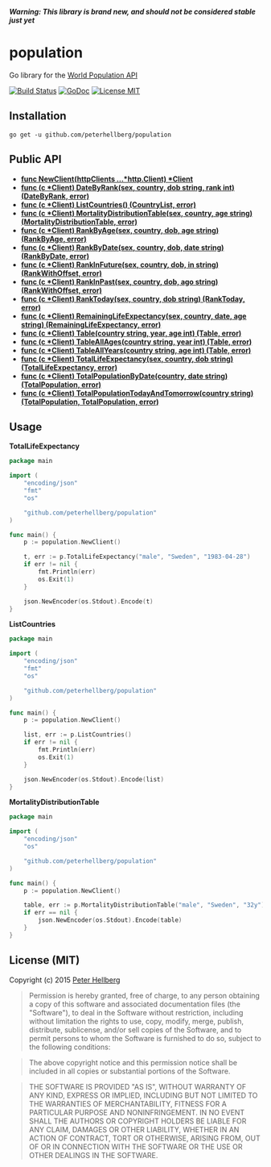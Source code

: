***Warning: This library is brand new, and should not be considered stable just yet***

# population

Go library for the [World Population API](http://api.population.io/)

[![Build Status](https://travis-ci.org/peterhellberg/population.svg?branch=master)](https://travis-ci.org/peterhellberg/population)
[![GoDoc](https://img.shields.io/badge/godoc-reference-blue.svg?style=flat)](https://godoc.org/github.com/peterhellberg/population)
[![License MIT](https://img.shields.io/badge/license-MIT-lightgrey.svg?style=flat)](https://github.com/peterhellberg/population#license-mit)

## Installation

    go get -u github.com/peterhellberg/population

## Public API

 - **[func NewClient(httpClients ...\*http.Client) \*Client](https://godoc.org/github.com/peterhellberg/population#NewClient)**
 - **[func (c \*Client) DateByRank(sex, country, dob string, rank int) (DateByRank, error)](https://godoc.org/github.com/peterhellberg/population#Client.DateByRank)**
 - **[func (c \*Client) ListCountries() (CountryList, error)](https://godoc.org/github.com/peterhellberg/population#Client.ListCountries)**
 - **[func (c \*Client) MortalityDistributionTable(sex, country, age string) (MortalityDistributionTable, error)](https://godoc.org/github.com/peterhellberg/population#Client.MortalityDistributionTable)**
 - **[func (c \*Client) RankByAge(sex, country, dob, age string) (RankByAge, error)](https://godoc.org/github.com/peterhellberg/population#Client.RankByAge)**
 - **[func (c \*Client) RankByDate(sex, country, dob, date string) (RankByDate, error)](https://godoc.org/github.com/peterhellberg/population#Client.RankByDate)**
 - **[func (c \*Client) RankInFuture(sex, country, dob, in string) (RankWithOffset, error)](https://godoc.org/github.com/peterhellberg/population#Client.RankInFuture)**
 - **[func (c \*Client) RankInPast(sex, country, dob, ago string) (RankWithOffset, error)](https://godoc.org/github.com/peterhellberg/population#Client.RankInPast)**
 - **[func (c \*Client) RankToday(sex, country, dob string) (RankToday, error)](https://godoc.org/github.com/peterhellberg/population#Client.RankToday)**
 - **[func (c \*Client) RemainingLifeExpectancy(sex, country, date, age string) (RemainingLifeExpectancy, error)](https://godoc.org/github.com/peterhellberg/population#Client.RemainingLifeExpectancy)**
 - **[func (c \*Client) Table(country string, year, age int) (Table, error)](https://godoc.org/github.com/peterhellberg/population#Client.Table)**
 - **[func (c \*Client) TableAllAges(country string, year int) (Table, error)](https://godoc.org/github.com/peterhellberg/population#Client.TableAllAges)**
 - **[func (c \*Client) TableAllYears(country string, age int) (Table, error)](https://godoc.org/github.com/peterhellberg/population#Client.TableAllYears)**
 - **[func (c \*Client) TotalLifeExpectancy(sex, country, dob string) (TotalLifeExpectancy, error)](https://godoc.org/github.com/peterhellberg/population#Client.TotalLifeExpectancy)**
 - **[func (c \*Client) TotalPopulationByDate(country, date string) (TotalPopulation, error)](https://godoc.org/github.com/peterhellberg/population#Client.TotalPopulationByDate)**
 - **[func (c \*Client) TotalPopulationTodayAndTomorrow(country string) (TotalPopulation, TotalPopulation, error)](https://godoc.org/github.com/peterhellberg/population#Client.TotalPopulationTodayAndTomorrow)**

## Usage

**TotalLifeExpectancy**

```go
package main

import (
	"encoding/json"
	"fmt"
	"os"

	"github.com/peterhellberg/population"
)

func main() {
	p := population.NewClient()

	t, err := p.TotalLifeExpectancy("male", "Sweden", "1983-04-28")
	if err != nil {
		fmt.Println(err)
		os.Exit(1)
	}

	json.NewEncoder(os.Stdout).Encode(t)
}
```

**ListCountries**

```go
package main

import (
	"encoding/json"
	"fmt"
	"os"

	"github.com/peterhellberg/population"
)

func main() {
	p := population.NewClient()

	list, err := p.ListCountries()
	if err != nil {
		fmt.Println(err)
		os.Exit(1)
	}

	json.NewEncoder(os.Stdout).Encode(list)
}
```

**MortalityDistributionTable**

```go
package main

import (
	"encoding/json"
	"os"

	"github.com/peterhellberg/population"
)

func main() {
	p := population.NewClient()

	table, err := p.MortalityDistributionTable("male", "Sweden", "32y")
	if err == nil {
		json.NewEncoder(os.Stdout).Encode(table)
	}
}
```

## License (MIT)

Copyright (c) 2015 [Peter Hellberg](http://c7.se/)

> Permission is hereby granted, free of charge, to any person obtaining
> a copy of this software and associated documentation files (the
> "Software"), to deal in the Software without restriction, including
> without limitation the rights to use, copy, modify, merge, publish,
> distribute, sublicense, and/or sell copies of the Software, and to
> permit persons to whom the Software is furnished to do so, subject to
> the following conditions:

> The above copyright notice and this permission notice shall be
> included in all copies or substantial portions of the Software.

> THE SOFTWARE IS PROVIDED "AS IS", WITHOUT WARRANTY OF ANY KIND,
> EXPRESS OR IMPLIED, INCLUDING BUT NOT LIMITED TO THE WARRANTIES OF
> MERCHANTABILITY, FITNESS FOR A PARTICULAR PURPOSE AND
> NONINFRINGEMENT. IN NO EVENT SHALL THE AUTHORS OR COPYRIGHT HOLDERS BE
> LIABLE FOR ANY CLAIM, DAMAGES OR OTHER LIABILITY, WHETHER IN AN ACTION
> OF CONTRACT, TORT OR OTHERWISE, ARISING FROM, OUT OF OR IN CONNECTION
> WITH THE SOFTWARE OR THE USE OR OTHER DEALINGS IN THE SOFTWARE.
